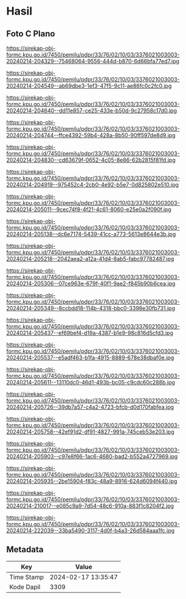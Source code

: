 # Hasil

## Foto C Plano

https://sirekap-obj-formc.kpu.go.id/7450/pemilu/pdpr/33/76/02/10/03/3376021003003-20240214-204329--75468064-9556-444d-b870-6d66bfa77ed7.jpg

https://sirekap-obj-formc.kpu.go.id/7450/pemilu/pdpr/33/76/02/10/03/3376021003003-20240214-204549--ab69dbe3-1ef3-47f5-9c11-ae86fc0c2fc0.jpg

https://sirekap-obj-formc.kpu.go.id/7450/pemilu/pdpr/33/76/02/10/03/3376021003003-20240214-204640--dd11e857-ce25-433e-b50d-9c27958c17d0.jpg

https://sirekap-obj-formc.kpu.go.id/7450/pemilu/pdpr/33/76/02/10/03/3376021003003-20240214-204744--ffce4392-59b4-428a-8b50-90ff597de8d9.jpg

https://sirekap-obj-formc.kpu.go.id/7450/pemilu/pdpr/33/76/02/10/03/3376021003003-20240214-204830--cd63679f-0652-4c05-8e86-62b2815f81fd.jpg

https://sirekap-obj-formc.kpu.go.id/7450/pemilu/pdpr/33/76/02/10/03/3376021003003-20240214-204919--975452c4-2cb0-4e92-b5e7-0d825802e510.jpg

https://sirekap-obj-formc.kpu.go.id/7450/pemilu/pdpr/33/76/02/10/03/3376021003003-20240214-205011--9cec74f8-4f21-4c61-8060-e25e0a2f090f.jpg

https://sirekap-obj-formc.kpu.go.id/7450/pemilu/pdpr/33/76/02/10/03/3376021003003-20240214-205138--dc6e7174-5439-41cc-a773-5613e8644e3b.jpg

https://sirekap-obj-formc.kpu.go.id/7450/pemilu/pdpr/33/76/02/10/03/3376021003003-20240214-205218--2042aea2-a12a-41d4-8ab5-fabc97782487.jpg

https://sirekap-obj-formc.kpu.go.id/7450/pemilu/pdpr/33/76/02/10/03/3376021003003-20240214-205306--07ce963e-679f-40f1-9ae2-f845b90b6cea.jpg

https://sirekap-obj-formc.kpu.go.id/7450/pemilu/pdpr/33/76/02/10/03/3376021003003-20240214-205349--8ccbdd18-114b-4318-bbc0-3398e30fb731.jpg

https://sirekap-obj-formc.kpu.go.id/7450/pemilu/pdpr/33/76/02/10/03/3376021003003-20240214-205437--ef69bef4-d19a-4387-b1e9-98c816d5cfd3.jpg

https://sirekap-obj-formc.kpu.go.id/7450/pemilu/pdpr/33/76/02/10/03/3376021003003-20240214-205537--e5adf463-b1fa-4915-8889-678e38dbaf0e.jpg

https://sirekap-obj-formc.kpu.go.id/7450/pemilu/pdpr/33/76/02/10/03/3376021003003-20240214-205611--13110dc0-46d1-493b-bc05-c9cdc60c288b.jpg

https://sirekap-obj-formc.kpu.go.id/7450/pemilu/pdpr/33/76/02/10/03/3376021003003-20240214-205726--39db7a57-c4a2-4723-bfcb-d0d170fabfea.jpg

https://sirekap-obj-formc.kpu.go.id/7450/pemilu/pdpr/33/76/02/10/03/3376021003003-20240214-205758--42ef91d2-df91-4827-991a-745ceb53e203.jpg

https://sirekap-obj-formc.kpu.go.id/7450/pemilu/pdpr/33/76/02/10/03/3376021003003-20240214-205903--c97e8f66-1ac6-4680-bad2-b552a4727969.jpg

https://sirekap-obj-formc.kpu.go.id/7450/pemilu/pdpr/33/76/02/10/03/3376021003003-20240214-205935--2be15904-f83c-48a9-8916-624d6094f440.jpg

https://sirekap-obj-formc.kpu.go.id/7450/pemilu/pdpr/33/76/02/10/03/3376021003003-20240214-210017--e085c9a9-7d54-48c6-910a-883f1c8204f2.jpg

https://sirekap-obj-formc.kpu.go.id/7450/pemilu/pdpr/33/76/02/10/03/3376021003003-20240214-222039--33ba5490-3117-4d0f-b4a3-26d584aaa1fc.jpg


## Metadata

| Key        | Value               |
| ---------- | ------------------- |
| Time Stamp | 2024-02-17 13:35:47 |
| Kode Dapil | 3309                |




